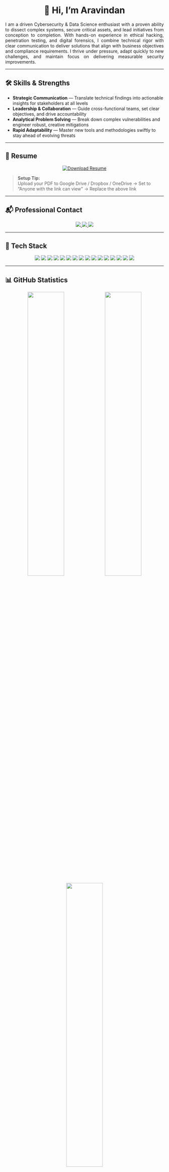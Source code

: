 <h1 align="center">👋 Hi, I’m Aravindan</h1>

<p align="justify">
I am a driven Cybersecurity & Data Science enthusiast with a proven ability to dissect complex systems, secure critical assets, and lead initiatives from conception to completion. With hands-on experience in ethical hacking, penetration testing, and digital forensics, I combine technical rigor with clear communication to deliver solutions that align with business objectives and compliance requirements. I thrive under pressure, adapt quickly to new challenges, and maintain focus on delivering measurable security improvements.
</p>

---

## 🛠️ Skills & Strengths

- **Strategic Communication** — Translate technical findings into actionable insights for stakeholders at all levels  
- **Leadership & Collaboration** — Guide cross-functional teams, set clear objectives, and drive accountability  
- **Analytical Problem Solving** — Break down complex vulnerabilities and engineer robust, creative mitigations  
- **Rapid Adaptability** — Master new tools and methodologies swiftly to stay ahead of evolving threats  

---

## 📄 Resume

<p align="center">
  <a href="https://your-cloud-service.com/your-resume.pdf" target="_blank">
    <img src="https://img.shields.io/badge/Download_Resume-800000?style=for-the-badge&logo=adobeacrobatreader&logoColor=white" alt="Download Resume"/>
  </a>
</p>

> **Setup Tip:**  
> Upload your PDF to Google Drive / Dropbox / OneDrive → Set to “Anyone with the link can view” → Replace the above link

---

## 📬 Professional Contact

<p align="center">
  <a href="https://linkedin.com/in/arav1nd4n">
    <img src="https://img.shields.io/badge/LinkedIn-800000?style=for-the-badge&logo=linkedin&logoColor=white" />
  </a>
  <a href="mailto:your_email@gmail.com">
    <img src="https://img.shields.io/badge/Email-800000?style=for-the-badge&logo=gmail&logoColor=white" />
  </a>
  <a href="https://instagram.com/yourusername">
    <img src="https://img.shields.io/badge/Instagram-800000?style=for-the-badge&logo=instagram&logoColor=white" />
  </a>
</p>

---

## 🧰 Tech Stack

<p align="center">
  <img src="https://img.shields.io/badge/Python-800000?style=for-the-badge&logo=python&logoColor=white" />
  <img src="https://img.shields.io/badge/C%2B%2B-800000?style=for-the-badge&logo=c%2B%2B&logoColor=white" />
  <img src="https://img.shields.io/badge/SQL-800000?style=for-the-badge&logo=mysql&logoColor=white" />
  <img src="https://img.shields.io/badge/Kali_Linux-800000?style=for-the-badge&logo=kalilinux&logoColor=white" />
  <img src="https://img.shields.io/badge/Ubuntu-800000?style=for-the-badge&logo=ubuntu&logoColor=white" />
  <img src="https://img.shields.io/badge/Arch_Linux-800000?style=for-the-badge&logo=archlinux&logoColor=white" />
  <img src="https://img.shields.io/badge/Burp_Suite-800000?style=for-the-badge&logo=burpsuite&logoColor=white" />
  <img src="https://img.shields.io/badge/Metasploit-800000?style=for-the-badge&logo=metasploit&logoColor=white" />
  <img src="https://img.shields.io/badge/Nmap-800000?style=for-the-badge&logo=nmap&logoColor=white" />
  <img src="https://img.shields.io/badge/Wireshark-800000?style=for-the-badge&logo=wireshark&logoColor=white" />
  <img src="https://img.shields.io/badge/VS_Code-800000?style=for-the-badge&logo=visualstudiocode&logoColor=white" />
  <img src="https://img.shields.io/badge/Vim-800000?style=for-the-badge&logo=vim&logoColor=white" />
  <img src="https://img.shields.io/badge/Git-800000?style=for-the-badge&logo=git&logoColor=white" />
  <img src="https://img.shields.io/badge/Docker-800000?style=for-the-badge&logo=docker&logoColor=white" />
  <img src="https://img.shields.io/badge/Zsh-800000?style=for-the-badge&logo=zsh&logoColor=white" />
  <img src="https://img.shields.io/badge/GoLand-800000?style=for-the-badge&logo=goland&logoColor=white" />
</p>

---

## 📊 GitHub Statistics

<p align="center">
  <img src="https://github-readme-stats.vercel.app/api?username=arav1nd4n&show_icons=true&title_color=800000&text_color=ffffff&icon_color=800000&bg_color=0d1117&hide_border=false" width="48%" />
  <img src="https://github-readme-streak-stats.herokuapp.com/?user=arav1nd4n&theme=dark&ring=800000&fire=800000&currStreakLabel=ffffff&sideNums=ffffff&sideLabels=ffffff&dates=888888&border=800000" width="48%" />
  <br />
  <img src="https://github-readme-stats.vercel.app/api/top-langs/?username=arav1nd4n&title_color=800000&text_color=ffffff&icon_color=800000&bg_color=0d1117&hide_border=false&layout=compact" width="48%" />
</p>

---

## 📅 Contribution Calendar

<p align="center">
  <img src="https://ghchart.rshah.org/800000/arav1nd4n" alt="Aravindan's 365-day Contribution Graph" style="background-color:#A9A9A9; padding:10px; border-radius:10px;" />
</p>


---

<p align="center">
  <strong><em>Keep your focus on impact and continuous improvement.</em></strong>
</p>

